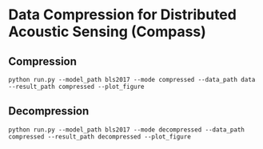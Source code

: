 # Data **Comp**ression for Distributed **A**cou**s**tic **S**ensing (Compass)

## Compression
```
python run.py --model_path bls2017 --mode compressed --data_path data --result_path compressed --plot_figure
```

## Decompression
```
python run.py --model_path bls2017 --mode decompressed --data_path compressed --result_path decompressed --plot_figure
```
